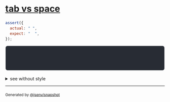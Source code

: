 # [tab vs space](../../string.test.js#L29)

```js
assert({
  actual: "	",
  expect: "  ",
});
```

![img](throw.svg)

<details>
  <summary>see without style</summary>

```console
AssertionError: actual and expect are different

actual: "\t"
expect: "  "
```

</details>

---

<sub>
  Generated by <a href="https://github.com/jsenv/core/tree/main/packages/independent/snapshot">@jsenv/snapshot</a>
</sub>